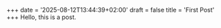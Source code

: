 +++
date = '2025-08-12T13:44:39+02:00'
draft = false
title = 'First Post'
+++
Hello, this is a post.